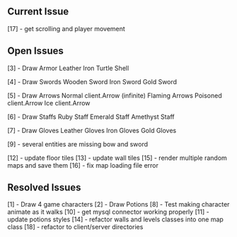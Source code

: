 ## Current Issue
[17] - get scrolling and player movement

## Open Issues ##
[3] - Draw Armor
        Leather
        Iron
        Turtle Shell

[4] -  Draw Swords
        Wooden Sword
        Iron Sword
        Gold Sword

[5] - Draw Arrows
        Normal client.Arrow (infinite)
        Flaming Arrows
        Poisoned client.Arrow
        Ice client.Arrow

[6] - Draw Staffs
        Ruby Staff
        Emerald Staff
        Amethyst Staff

[7] - Draw Gloves
        Leather Gloves
        Iron Gloves
        Gold Gloves
        
[9] - several entities are missing bow and sword

[12] - update floor tiles
[13] - update wall tiles
[15] - render multiple random maps and save them
[16] - fix map loading file error
        
## Resolved Issues ##
[1] - Draw 4 game characters
[2] - Draw Potions
[8] - Test making character animate as it walks 
[10] - get mysql connector working properly
[11] - update potions styles
[14] - refactor walls and levels classes into one map class
[18] - refactor to client/server directories